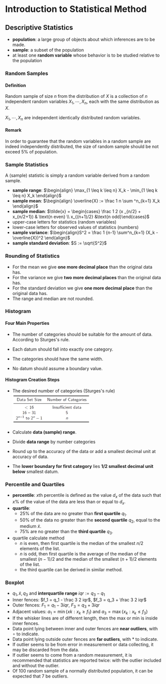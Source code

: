 # Introduction to Statistical Method

## Descriptive Statistics

-   **population**: a large group of objects about which inferences are to be made.
-   **sample**: a subset of the population
-   at least one **random variable** whose behavior is to be studied relative to the population

### Random Samples

#### Definition

Random sample of size $n$ from the distribution of $X$ is a collection of $n$ independent random variables $X_1, \cdots, X_n$, each with the same distribution as $X$.

$X_1, \cdots, X_n$ are independent identically distributed random variables.

#### Remark

In order to guarantee that the random variables in a random sample are indeed independently distributed, the size of random sample should be not exceed 5% of population.

### Sample Statistics

A (sample) statistic is simply a random variable derived from a random sample.

-   **sample range**: $\begin{align} \max_{1 \leq k \leq n} X_k - \min_{1 \leq k \leq n} X_k \end{align}$
-   **sample mean**: $\begin{align} \overline{X} := \frac 1 n \sum ^n_{k=1} X_k \end{align}$
-   **sample median**: $\tilde{x} = \begin{cases} \frac 1 2 (x _{n/2} + x_{n/2+1}) & \text{n even} \\ x_{(n+1)/2} &\text{n odd}\end{cases}$
-   upper-case letters for statistics (random variables)
-   lower-case letters for observed values of statistics (numbers)
-   **sample variance**: $\begin{align}S^2 = \frac 1 {n-1} \sum^n_{k=1} (X_k - \overline{X})^2 \end{align}$
-   **sample standard deviation**: $S := \sqrt{S^2}$

### Rounding of Statistics

-   For the mean we give **one more decimal place** than the original data has.
-   For the variance we give **two more decimal places** than the original data has.
-   For the standard deviation we give **one more decimal place** than the original data has.
-   The range and median are not rounded.

<div style="page-break-after: always;"></div>

### Histogram

#### Four Main Properties

-   The number of categories should be suitable for the amount of data. According to Sturges's rule.

-   Each datum should fall into exactly one category.

-   The categories should have the same width.

-   No datum should assume a boundary value.

#### Histogram Creation Steps

-   The desired number of categories (Sturges's rule) <img src="./ve401_note_pic/p247.png" alt="Drawing" style="width: 250px;"/>

-   Calculate **data (sample) range**.
-   Divide **data range** by number categories
-   Round up to the accuracy of the data or add a smallest decimal unit at accuracy of data.
-   The **lower boundary for first category** lies **1/2 smallest decimal unit below** smallest datum.

### Percentile and Quartiles

-   **percentile**: $x\text{th}$ percentile is defined as the value $d_x$ of the data such that $x\%$ of the value of the data are less than or equal to $d_x$.
-   **quartile**:
    -   $25\%$ of the data are no greater than **first quartile** $q_1$.
    -   $50\%$ of the data no greater than the **second quartile** $q_2$, equal to the medium $\tilde{x}$.
    -   $75\%$ are no greater than the **third quartile** $q_3$.
-   quartile calculate method
    -   $n$ is even, then first quartile is the median of the smallest $n/2$ elements of the list.
    -   $n$ is odd, then first quartile is the average of the median of the smallest $(n-1)/2$ and the median of the smallest $(n+1)/2$ elements of the list.
    -   the third quartile can be derived in similar method.

### Boxplot

-   $q_1, \tilde{x}, q_3$ and **interquartile range** $iqr := q_3 - q_1$
-   Inner fences: $f_1 = q_1 - \frac 3 2 iqr$, $f_3 = q_3 + \frac 3 2 iqr$
-   Outer fences: $F_1 = q_1 - 3iqr$, $F_3 = q_3 + 3iqr$
-   Adjacent values: $a_1 = \min\{xk : x_k \geq f_1\}$ and $a_3 = \max\{x_k : x_k \leq f_3\}$
-   If the whisker lines are of different length, then the max or min is inside inner fences.
-   Data point lying between inner and outer fences are **near outliers**, with $\circ$ to indicate.
-   Data point lying outside outer fences are **far outliers**, with $*$ to indicate.
-   If outlier seems to be from error in measurement or data collecting, it may be discarded from the data.
-   If outlier seems to come from a random measurement, it is recommended that statistics are reported twice: with the outlier included and without the outlier.
-   Of 100 random sample of a normally distributed population, it can be expected that 7 be outliers.